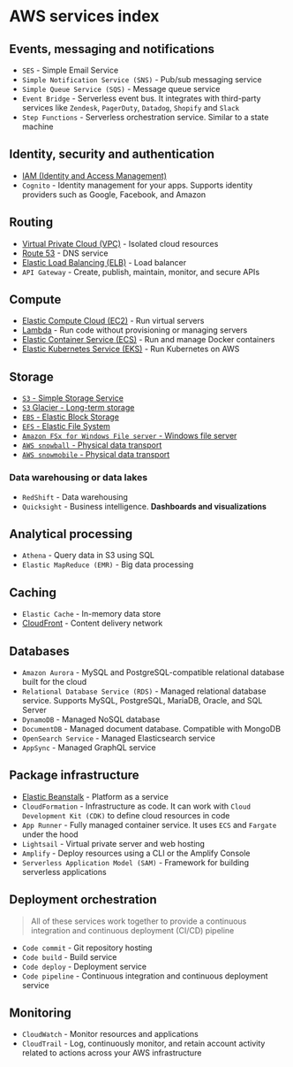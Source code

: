 # AWS services index

## Events, messaging and notifications

- `SES` - Simple Email Service
- `Simple Notification Service (SNS)` - Pub/sub messaging service
- `Simple Queue Service (SQS)` - Message queue service
- `Event Bridge` - Serverless event bus. It integrates with third-party services like `Zendesk`, `PagerDuty`, `Datadog`, `Shopify` and `Slack`
- `Step Functions` - Serverless orchestration service. Similar to a state machine

## Identity, security and authentication

- [IAM (Identity and Access Management)](./iam.md)
- `Cognito` - Identity management for your apps. Supports identity providers such as Google, Facebook, and Amazon

## Routing

- [Virtual Private Cloud (VPC)](./vpc.md) - Isolated cloud resources
- [Route 53](./route_53.md) - DNS service
- [Elastic Load Balancing (ELB)](./elb.md) - Load balancer
- `API Gateway` - Create, publish, maintain, monitor, and secure APIs

## Compute

- [Elastic Compute Cloud (EC2)](./ec2.md) - Run virtual servers
- [Lambda](./lambda.md) - Run code without provisioning or managing servers
- [Elastic Container Service (ECS)](./ecs.md) - Run and manage Docker containers
- [Elastic Kubernetes Service (EKS)](./eks.md) - Run Kubernetes on AWS

## Storage

- [`S3` - Simple Storage Service](./s3.md)
- [`S3` Glacier - Long-term storage](./s3-glacier.md)
- [`EBS` - Elastic Block Storage](./ebs.md)
- [`EFS` - Elastic File System](./efs.md)
- [`Amazon FSx for Windows File server` - Windows file server](./fsx.md)
- [`AWS snowball` - Physical data transport](./snowball.md)
- [`AWS snowmobile` - Physical data transport](./snowmobile.md)

### Data warehousing or data lakes

- `RedShift` - Data warehousing
- `Quicksight` - Business intelligence. **Dashboards and visualizations**

## Analytical processing

- `Athena` - Query data in S3 using SQL
- `Elastic MapReduce (EMR)` - Big data processing

## Caching

- `Elastic Cache` - In-memory data store
- [CloudFront](./cloudfront.md) - Content delivery network

## Databases

- `Amazon Aurora` - MySQL and PostgreSQL-compatible relational database built for the cloud
- `Relational Database Service (RDS)` - Managed relational database service. Supports MySQL, PostgreSQL, MariaDB, Oracle, and SQL Server
- `DynamoDB` - Managed NoSQL database
- `DocumentDB` - Managed document database. Compatible with MongoDB
- `OpenSearch Service` - Managed Elasticsearch service
- `AppSync` - Managed GraphQL service

## Package infrastructure

- [Elastic Beanstalk](./beanstalk.md) - Platform as a service
- `CloudFormation` - Infrastructure as code. It can work with `Cloud Development Kit (CDK)` to define cloud resources in code
- `App Runner` - Fully managed container service. It uses `ECS` and `Fargate` under the hood
- `Lightsail` - Virtual private server and web hosting
- `Amplify` - Deploy resources using a CLI or the Amplify Console
- `Serverless Application Model (SAM)` - Framework for building serverless applications

## Deployment orchestration

> All of these services work together to provide a continuous integration and continuous deployment (CI/CD) pipeline

- `Code commit` - Git repository hosting
- `Code build` - Build service
- `Code deploy` - Deployment service
- `Code pipeline` - Continuous integration and continuous deployment service

## Monitoring

- `CloudWatch` - Monitor resources and applications
- `CloudTrail` - Log, continuously monitor, and retain account activity related to actions across your AWS infrastructure
